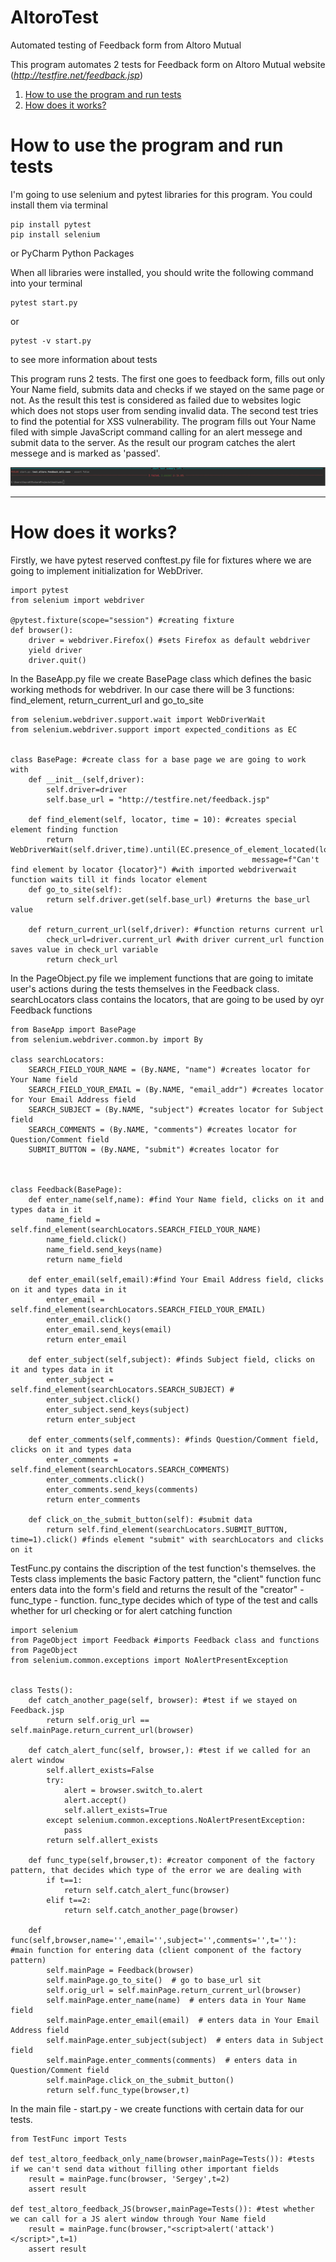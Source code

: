 # AltoroTest
Automated testing of Feedback form from Altoro Mutual

This program automates 2 tests for Feedback form on Altoro Mutual website (*http://testfire.net/feedback.jsp*)

1. [How to use the program and run tests](How-to-use-the-program-and-run-tests)
2. [How does it works?](How-does-it-works?)

# How to use the program and run tests

I'm going to use selenium and pytest libraries for this program. You could install them via terminal
```
pip install pytest
pip install selenium
```

or PyCharm Python Packages

When all libraries were installed, you should write the following command into your terminal
```
pytest start.py
```
or
```
pytest -v start.py
```
to see more information about tests

This program runs 2 tests. The first one goes to feedback form, fills out only Your Name field, submits data and checks if we stayed on the same page or not. As the result this test is considered as failed due to websites logic which does not stops user from sending invalid data.
The second test tries to find the potential for XSS vulnerability. The program fills out Your Name filed with simple JavaScript command calling for an alert messege and submit data to the server. As the result our program catches the alert messege and is marked as 'passed'.

![Alt-текст](https://github.com/Sergey-Vasnev/AltoroTest/blob/main/result.png)

_____

# How does it works?

Firstly, we have pytest reserved conftest.py file for fixtures where we are going to implement initialization for WebDriver. 

```pytnon
import pytest
from selenium import webdriver

@pytest.fixture(scope="session") #creating fixture
def browser():
    driver = webdriver.Firefox() #sets Firefox as default webdriver
    yield driver
    driver.quit()
```

In the BaseApp.py file we create BasePage class which defines the basic working methods for webdriver. In our case there will be 3 functions: find_element, return_current_url and go_to_site

```pytnon
from selenium.webdriver.support.wait import WebDriverWait
from selenium.webdriver.support import expected_conditions as EC


class BasePage: #create class for a base page we are going to work with
    def __init__(self,driver):
        self.driver=driver
        self.base_url = "http://testfire.net/feedback.jsp"

    def find_element(self, locator, time = 10): #creates special element finding function
        return WebDriverWait(self.driver,time).until(EC.presence_of_element_located(locator),
                                                      message=f"Can't find element by locator {locator}") #with imported webdriverwait function waits till it finds locator element
    def go_to_site(self):
        return self.driver.get(self.base_url) #returns the base_url value

    def return_current_url(self,driver): #function returns current url
        check_url=driver.current_url #with driver current_url function saves value in check_url variable
        return check_url
```

In the PageObject.py file we implement functions that are going to imitate user's actions during the tests themselves in the Feedback class. searchLocators class contains the locators, that are going to be used by oyr Feedback functions
```pytnon
from BaseApp import BasePage
from selenium.webdriver.common.by import By

class searchLocators:
    SEARCH_FIELD_YOUR_NAME = (By.NAME, "name") #creates locator for Your Name field
    SEARCH_FIELD_YOUR_EMAIL = (By.NAME, "email_addr") #creates locator for Your Email Address field
    SEARCH_SUBJECT = (By.NAME, "subject") #creates locator for Subject field
    SEARCH_COMMENTS = (By.NAME, "comments") #creates locator for Question/Comment field
    SUBMIT_BUTTON = (By.NAME, "submit") #creates locator for 



class Feedback(BasePage):
    def enter_name(self,name): #find Your Name field, clicks on it and types data in it
        name_field = self.find_element(searchLocators.SEARCH_FIELD_YOUR_NAME)
        name_field.click()
        name_field.send_keys(name)
        return name_field

    def enter_email(self,email):#find Your Email Address field, clicks on it and types data in it
        enter_email = self.find_element(searchLocators.SEARCH_FIELD_YOUR_EMAIL)
        enter_email.click()
        enter_email.send_keys(email)
        return enter_email

    def enter_subject(self,subject): #finds Subject field, clicks on it and types data in it
        enter_subject = self.find_element(searchLocators.SEARCH_SUBJECT) #
        enter_subject.click()
        enter_subject.send_keys(subject)
        return enter_subject

    def enter_comments(self,comments): #finds Question/Comment field, clicks on it and types data
        enter_comments = self.find_element(searchLocators.SEARCH_COMMENTS)
        enter_comments.click()
        enter_comments.send_keys(comments)
        return enter_comments

    def click_on_the_submit_button(self): #submit data
        return self.find_element(searchLocators.SUBMIT_BUTTON, time=1).click() #finds element "submit" with searchLocators and clicks on it

```

TestFunc.py contains the discription of the test function's themselves. the Tests class implements the basic Factory pattern, the "client" function func enters data into the form's field and returns the result of the "creator" - func_type - function. func_type decides which of type of the test and calls whether for url checking or for alert catching function

```pytnon
import selenium
from PageObject import Feedback #imports Feedback class and functions from PageObject
from selenium.common.exceptions import NoAlertPresentException


class Tests():
    def catch_another_page(self, browser): #test if we stayed on Feedback.jsp
        return self.orig_url == self.mainPage.return_current_url(browser)

    def catch_alert_func(self, browser,): #test if we called for an alert window
        self.allert_exists=False
        try:
            alert = browser.switch_to.alert
            alert.accept()
            self.allert_exists=True
        except selenium.common.exceptions.NoAlertPresentException:
            pass
        return self.allert_exists

    def func_type(self,browser,t): #creator component of the factory pattern, that decides which type of the error we are dealing with
        if t==1:
            return self.catch_alert_func(browser)
        elif t==2:
            return self.catch_another_page(browser)

    def func(self,browser,name='',email='',subject='',comments='',t=''):  #main function for entering data (client component of the factory pattern)
        self.mainPage = Feedback(browser)
        self.mainPage.go_to_site()  # go to base_url sit
        self.orig_url = self.mainPage.return_current_url(browser)
        self.mainPage.enter_name(name)  # enters data in Your Name field
        self.mainPage.enter_email(email)  # enters data in Your Email Address field
        self.mainPage.enter_subject(subject)  # enters data in Subject field
        self.mainPage.enter_comments(comments)  # enters data in Question/Comment field
        self.mainPage.click_on_the_submit_button()
        return self.func_type(browser,t)
```
In the main file - start.py - we create functions with certain data for our tests.
```pytnon
from TestFunc import Tests

def test_altoro_feedback_only_name(browser,mainPage=Tests()): #tests if we can't send data without filling other important fields
    result = mainPage.func(browser, 'Sergey',t=2)
    assert result

def test_altoro_feedback_JS(browser,mainPage=Tests()): #test whether we can call for a JS alert window through Your Name field
    result = mainPage.func(browser,"<script>alert('attack')</script>",t=1)
    assert result

```
